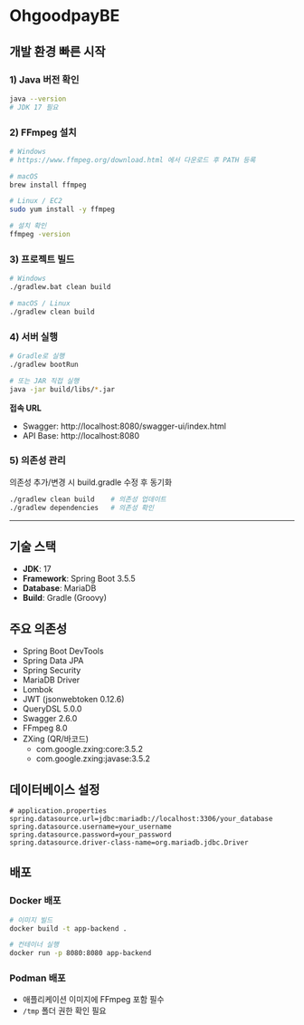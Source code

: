 # OhgoodpayBE

## 개발 환경 빠른 시작

### 1) Java 버전 확인
```bash
java --version
# JDK 17 필요
```

### 2) FFmpeg 설치
```bash
# Windows
# https://www.ffmpeg.org/download.html 에서 다운로드 후 PATH 등록

# macOS
brew install ffmpeg

# Linux / EC2
sudo yum install -y ffmpeg

# 설치 확인
ffmpeg -version
```

### 3) 프로젝트 빌드
```bash
# Windows
./gradlew.bat clean build

# macOS / Linux
./gradlew clean build
```

### 4) 서버 실행
```bash
# Gradle로 실행
./gradlew bootRun

# 또는 JAR 직접 실행
java -jar build/libs/*.jar
```

**접속 URL**
- Swagger: http://localhost:8080/swagger-ui/index.html
- API Base: http://localhost:8080

### 5) 의존성 관리
의존성 추가/변경 시 build.gradle 수정 후 동기화
```bash
./gradlew clean build    # 의존성 업데이트
./gradlew dependencies   # 의존성 확인
```

---

## 기술 스택
- **JDK**: 17
- **Framework**: Spring Boot 3.5.5
- **Database**: MariaDB
- **Build**: Gradle (Groovy)

## 주요 의존성
- Spring Boot DevTools
- Spring Data JPA
- Spring Security
- MariaDB Driver
- Lombok
- JWT (jsonwebtoken 0.12.6)
- QueryDSL 5.0.0
- Swagger 2.6.0
- FFmpeg 8.0
- ZXing (QR/바코드)
  - com.google.zxing:core:3.5.2
  - com.google.zxing:javase:3.5.2

## 데이터베이스 설정
```properties
# application.properties
spring.datasource.url=jdbc:mariadb://localhost:3306/your_database
spring.datasource.username=your_username
spring.datasource.password=your_password
spring.datasource.driver-class-name=org.mariadb.jdbc.Driver
```

## 배포

### Docker 배포
```bash
# 이미지 빌드
docker build -t app-backend .

# 컨테이너 실행
docker run -p 8080:8080 app-backend
```

### Podman 배포
- 애플리케이션 이미지에 FFmpeg 포함 필수
- `/tmp` 폴더 권한 확인 필요
